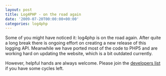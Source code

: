 ```yaml
---
layout: post
title: Log4PHP - on the road again
date: '2009-07-20T00:00:00+00:00'
categories: log4php
---
```

Some of you might have noticed it: log4php is on the road again. After quite a long break there is ongoing effort on creating a new release of this logging API. Meanwhile we have ported most of the code to PHP5 and are working hard on updating the website, which is a bit outdated currently.

However, helpful hands are always welcome. Please join the <a href="http://incubator.apache.org/log4php/mail-lists.html">developers list</a> if you have some cycles left.
